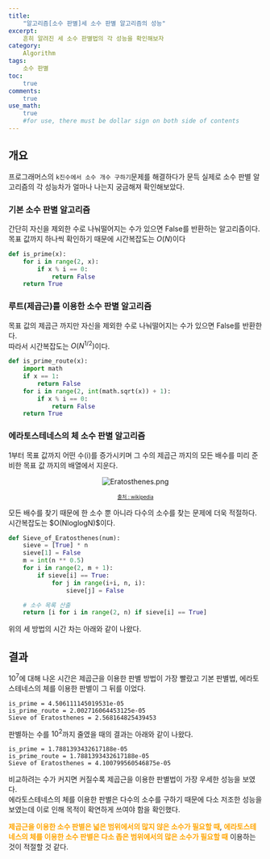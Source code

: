 ```yaml
---
title: 
    "알고리즘[소수 판별]세 소수 판별 알고리즘의 성능"
excerpt: 
    흔히 알려진 세 소수 판별법의 각 성능을 확인해보자
category: 
    Algorithm
tags: 
    소수 판별
toc: 
    true
comments: 
    true
use_math: 
    true
    #for use, there must be dollar sign on both side of contents
---
```


<style type = 'text/css'>
    .o{
    font-weight: bold;
    color:orange;
    }
</style>
## 개요  
프로그래머스의 `k진수에서 소수 개수 구하기`문제를 해결하다가 문득 실제로 소수 판별 알고리즘의 각 성능차가 얼마나 나는지 궁금해져 확인해보았다.  

### 기본 소수 판별 알고리즘  
간단히 자신을 제외한 수로 나눠떨어지는 수가 있으면 False를 반환하는 알고리즘이다.  
목표 값까지 하나씩 확인하기 때문에 시간복잡도는 $O(N)$이다
```python  
def is_prime(x):
    for i in range(2, x):
        if x % i == 0:
            return False
    return True
```

### 루트(제곱근)를 이용한 소수 판별 알고리즘  
목표 값의 제곱근 까지만 자신을 제외한 수로 나눠떨어지는 수가 있으면 False를 반환한다.  
따라서 시간복잡도는 $O(N^{1/2})$이다.
```python  
def is_prime_route(x):
    import math
    if x == 1:
        return False
    for i in range(2, int(math.sqrt(x)) + 1):
        if x % i == 0:
            return False
    return True
```
### 에라토스테네스의 체 소수 판별 알고리즘  
1부터 목표 값까지 어떤 수(i)를 증가시키며 그 수의 제곱근 까지의 모든 배수를 미리 준비한 목표 값 까지의 배열에서 지운다.  
<p align = "center"><img alt = "Eratosthenes.png" src = "https://upload.wikimedia.org/wikipedia/commons/b/b9/Sieve_of_Eratosthenes_animation.gif"></p>  
<p align ="center"><a href="https://ko.wikipedia.org/wiki/에라토스테네스의_체" style = "font-size : 10px">출처 : wikipedia</a></p>
모든 배수를 찾기 때문에 한 소수 뿐 아니라 다수의 소수를 찾는 문제에 더욱 적절하다. 
시간복잡도는 $O(NloglogN)$이다. 

```python  
def Sieve_of_Eratosthenes(num):
    sieve = [True] * n
    sieve[1] = False
    m = int(n ** 0.5)
    for i in range(2, m + 1):
        if sieve[i] == True:
            for j in range(i+i, n, i): 
                sieve[j] = False

    # 소수 목록 산출
    return [i for i in range(2, n) if sieve[i] == True]
```  

위의 세 방법의 시간 차는 아래와 같이 나왔다.

## 결과  
$10^7$에 대해 나온 시간은 제곱근을 이용한 판별 방법이 가장 빨랐고 기본 판별법, 에라토스테네스의 체를 이용한 판별이 그 뒤를 이었다.  

    is_prime = 4.506111145019531e-05
    is_prime_route = 2.002716064453125e-05
    Sieve of Eratosthenes = 2.568164825439453

판별하는 수를 $10^2$까지 줄였을 때의 결과는 아래와 같이 나왔다.    

    is_prime = 1.7881393432617188e-05
    is_prime_route = 1.7881393432617188e-05
    Sieve of Eratosthenes = 4.100799560546875e-05

비교하려는 수가 커지면 커질수록 제곱근을 이용한 판별법이 가장 우세한 성능을 보였다.  
에라토스테네스의 체를 이용한 판별은 다수의 소수를 구하기 때문에 다소 저조한 성능을 보였는데 이로 인해 목적이 확연하게 쓰여야 함을 확인했다.  

<span class = "o">제곱근을 이용한 소수 판별은 넓은 범위에서의 많지 않은 소수가 필요할 때</span>, <span class = "o">에라토스테네스의 체를 이용한 소수 판별은  다소 좁은 범위에서의 많은 소수가 필요할 때</span> 이용하는 것이 적절할 것 같다.


